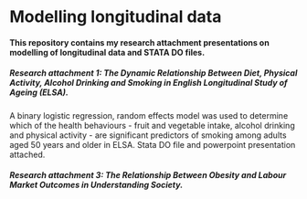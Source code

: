 # Modelling longitudinal data

#### This repository contains my research attachment presentations on modelling of longitudinal data and STATA DO files.

##### Research attachment 1: The Dynamic Relationship Between Diet, Physical Activity, Alcohol Drinking and Smoking in English Longitudinal Study of Ageing (ELSA).

A binary logistic regression, random effects model was used to determine which of the health behaviours - fruit and vegetable intake, alcohol drinking and physical activity - are significant predictors of smoking among adults aged 50 years and older in ELSA. Stata DO file and powerpoint presentation attached.

##### Research attachment 3: The Relationship Between Obesity and Labour Market Outcomes in Understanding Society.
